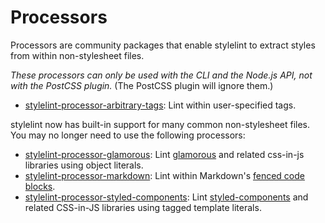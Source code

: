# Processors

Processors are community packages that enable stylelint to extract styles from within non-stylesheet files.

*These processors can only be used with the CLI and the Node.js API, not with the PostCSS plugin.* (The PostCSS plugin will ignore them.)

-   [stylelint-processor-arbitrary-tags](https://github.com/mapbox/stylelint-processor-arbitrary-tags): Lint within user-specified tags.

stylelint now has built-in support for many common non-stylesheet files. You may no longer need to use the following processors:

-   [stylelint-processor-glamorous](https://github.com/zabute/stylelint-processor-glamorous): Lint [glamorous](https://github.com/paypal/glamorous) and related css-in-js libraries using object literals.
-   [stylelint-processor-markdown](https://github.com/mapbox/stylelint-processor-markdown): Lint within Markdown's [fenced code blocks](https://help.github.com/articles/creating-and-highlighting-code-blocks/).
-   [stylelint-processor-styled-components](https://github.com/styled-components/stylelint-processor-styled-components): Lint [styled-components](https://styled-components.com) and related CSS-in-JS libraries using tagged template literals.
